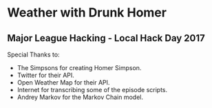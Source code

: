 # Weather with Drunk Homer
## Major League Hacking  -  Local Hack Day 2017

Special Thanks to:
* The Simpsons for creating Homer Simpson.
* Twitter for their API.
* Open Weather Map for their API.
* Internet for transcribing some of the episode scripts.
* Andrey Markov for the Markov Chain model.
